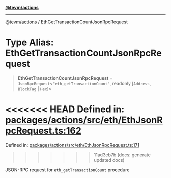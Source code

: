 [**@tevm/actions**](../README.md)

***

[@tevm/actions](../globals.md) / EthGetTransactionCountJsonRpcRequest

# Type Alias: EthGetTransactionCountJsonRpcRequest

> **EthGetTransactionCountJsonRpcRequest** = `JsonRpcRequest`\<`"eth_getTransactionCount"`, readonly \[`Address`, `BlockTag` \| `Hex`\]\>

<<<<<<< HEAD
Defined in: [packages/actions/src/eth/EthJsonRpcRequest.ts:162](https://github.com/evmts/tevm-monorepo/blob/main/packages/actions/src/eth/EthJsonRpcRequest.ts#L162)
=======
Defined in: [packages/actions/src/eth/EthJsonRpcRequest.ts:171](https://github.com/evmts/tevm-monorepo/blob/main/packages/actions/src/eth/EthJsonRpcRequest.ts#L171)
>>>>>>> 11ad3eb7b (docs: generate updated docs)

JSON-RPC request for `eth_getTransactionCount` procedure
